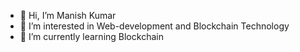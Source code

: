 - 👋 Hi, I’m Manish Kumar
- 👀 I’m interested in Web-development and Blockchain Technology
- 🌱 I’m currently learning Blockchain


<!---
its-man-ish/its-man-ish is a ✨ special ✨ repository because its `README.md` (this file) appears on your GitHub profile.
You can click the Preview link to take a look at your changes.
--->
